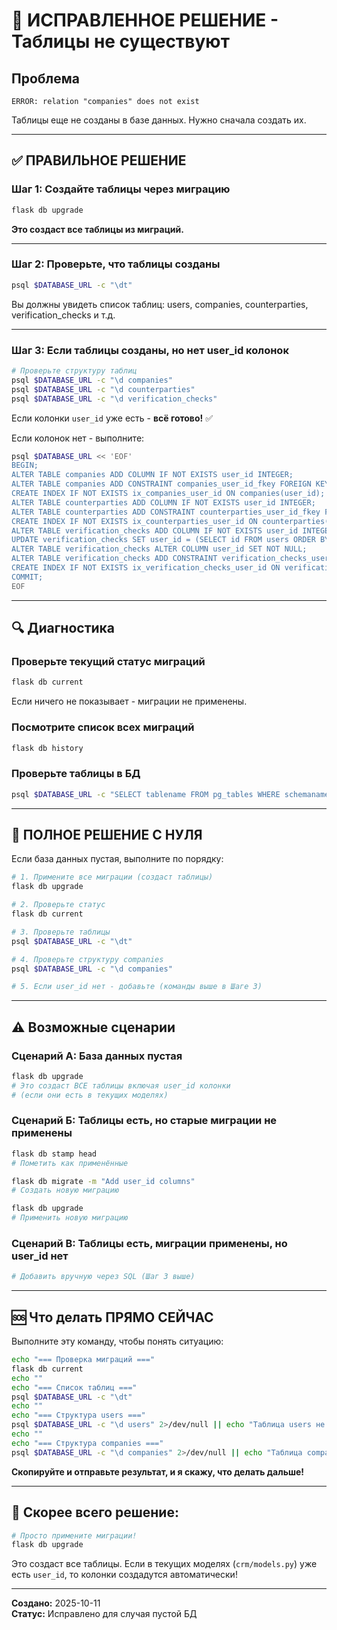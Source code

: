 # 🚨 ИСПРАВЛЕННОЕ РЕШЕНИЕ - Таблицы не существуют

## Проблема
```
ERROR: relation "companies" does not exist
```

Таблицы еще не созданы в базе данных. Нужно сначала создать их.

---

## ✅ ПРАВИЛЬНОЕ РЕШЕНИЕ

### Шаг 1: Создайте таблицы через миграцию
```bash
flask db upgrade
```

**Это создаст все таблицы из миграций.**

---

### Шаг 2: Проверьте, что таблицы созданы
```bash
psql $DATABASE_URL -c "\dt"
```

Вы должны увидеть список таблиц: users, companies, counterparties, verification_checks и т.д.

---

### Шаг 3: Если таблицы созданы, но нет user_id колонок
```bash
# Проверьте структуру таблиц
psql $DATABASE_URL -c "\d companies"
psql $DATABASE_URL -c "\d counterparties"
psql $DATABASE_URL -c "\d verification_checks"
```

Если колонки `user_id` уже есть - **всё готово!** ✅

Если колонок нет - выполните:
```bash
psql $DATABASE_URL << 'EOF'
BEGIN;
ALTER TABLE companies ADD COLUMN IF NOT EXISTS user_id INTEGER;
ALTER TABLE companies ADD CONSTRAINT companies_user_id_fkey FOREIGN KEY (user_id) REFERENCES users(id) ON DELETE SET NULL;
CREATE INDEX IF NOT EXISTS ix_companies_user_id ON companies(user_id);
ALTER TABLE counterparties ADD COLUMN IF NOT EXISTS user_id INTEGER;
ALTER TABLE counterparties ADD CONSTRAINT counterparties_user_id_fkey FOREIGN KEY (user_id) REFERENCES users(id) ON DELETE SET NULL;
CREATE INDEX IF NOT EXISTS ix_counterparties_user_id ON counterparties(user_id);
ALTER TABLE verification_checks ADD COLUMN IF NOT EXISTS user_id INTEGER;
UPDATE verification_checks SET user_id = (SELECT id FROM users ORDER BY id LIMIT 1) WHERE user_id IS NULL;
ALTER TABLE verification_checks ALTER COLUMN user_id SET NOT NULL;
ALTER TABLE verification_checks ADD CONSTRAINT verification_checks_user_id_fkey FOREIGN KEY (user_id) REFERENCES users(id) ON DELETE CASCADE;
CREATE INDEX IF NOT EXISTS ix_verification_checks_user_id ON verification_checks(user_id);
COMMIT;
EOF
```

---

## 🔍 Диагностика

### Проверьте текущий статус миграций
```bash
flask db current
```

Если ничего не показывает - миграции не применены.

### Посмотрите список всех миграций
```bash
flask db history
```

### Проверьте таблицы в БД
```bash
psql $DATABASE_URL -c "SELECT tablename FROM pg_tables WHERE schemaname = 'public';"
```

---

## 🎯 ПОЛНОЕ РЕШЕНИЕ С НУЛЯ

Если база данных пустая, выполните по порядку:

```bash
# 1. Примените все миграции (создаст таблицы)
flask db upgrade

# 2. Проверьте статус
flask db current

# 3. Проверьте таблицы
psql $DATABASE_URL -c "\dt"

# 4. Проверьте структуру companies
psql $DATABASE_URL -c "\d companies"

# 5. Если user_id нет - добавьте (команды выше в Шаге 3)
```

---

## ⚠️ Возможные сценарии

### Сценарий А: База данных пустая
```bash
flask db upgrade
# Это создаст ВСЕ таблицы включая user_id колонки
# (если они есть в текущих моделях)
```

### Сценарий Б: Таблицы есть, но старые миграции не применены
```bash
flask db stamp head
# Пометить как применённые

flask db migrate -m "Add user_id columns"
# Создать новую миграцию

flask db upgrade
# Применить новую миграцию
```

### Сценарий В: Таблицы есть, миграции применены, но user_id нет
```bash
# Добавить вручную через SQL (Шаг 3 выше)
```

---

## 🆘 Что делать ПРЯМО СЕЙЧАС

Выполните эту команду, чтобы понять ситуацию:

```bash
echo "=== Проверка миграций ==="
flask db current
echo ""
echo "=== Список таблиц ==="
psql $DATABASE_URL -c "\dt"
echo ""
echo "=== Структура users ==="
psql $DATABASE_URL -c "\d users" 2>/dev/null || echo "Таблица users не существует"
echo ""
echo "=== Структура companies ==="
psql $DATABASE_URL -c "\d companies" 2>/dev/null || echo "Таблица companies не существует"
```

**Скопируйте и отправьте результат, и я скажу, что делать дальше!**

---

## 🎉 Скорее всего решение:

```bash
# Просто примените миграции!
flask db upgrade
```

Это создаст все таблицы. Если в текущих моделях (`crm/models.py`) уже есть `user_id`, то колонки создадутся автоматически!

---

**Создано:** 2025-10-11  
**Статус:** Исправлено для случая пустой БД
